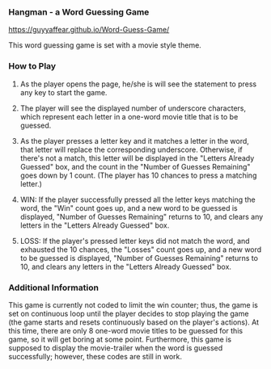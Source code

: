 ### Hangman - a Word Guessing Game 
https://guyyaffear.github.io/Word-Guess-Game/

This word guessing game is set with a movie style theme.  

### How to Play

1. As the player opens the page, he/she is will see the statement to press any key to start the game.

2. The player will see the displayed number of underscore characters, which represent each letter in a one-word movie title that is to be guessed.

3. As the player presses a letter key and it matches a letter in the word, that letter will replace the corresponding underscore. Otherwise, if 
there's not a match, this letter will be displayed in the "Letters Already Guessed" box, and the count in the "Number of Guesses Remaining" goes down by 1 count. (The player has 10 chances to press a matching letter.)

4. WIN: If the player successfully pressed all the letter keys matching the word, the "Win" count goes up, and a new word to be guessed is displayed, "Number of Guesses Remaining" returns to 10, and clears any letters in the "Letters Already Guessed" box.

5. LOSS: If the player's pressed letter keys did not match the word, and exhausted the 10 chances, the "Losses" count goes up, and a new word to be guessed is displayed, "Number of Guesses Remaining" returns to 10, and clears any letters in the "Letters Already Guessed" box.

### Additional Information

This game is currently not coded to limit the win counter; thus, the game is set on continuous loop until the player decides to stop playing the game (the game starts and resets continuously based on the player's actions). At this time, there are only 8 one-word movie titles to be guessed for this game, so it will get boring at some point. Furthermore, this game is supposed to display the movie-trailer when the word is guessed successfully; however, these codes are still in work. 










